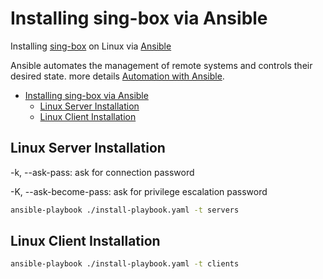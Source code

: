 # Installing sing-box via Ansible
Installing [sing-box](https://github.com/SagerNet/sing-box) on Linux via [Ansible](https://docs.ansible.com/ansible/latest/index.html)

Ansible automates the management of remote systems and controls their desired state. more details [Automation with Ansible](https://github.com/mehradi-github/ref-ansible#automation-with-ansible).


- [Installing sing-box via Ansible](#installing-sing-box-via-ansible)
  - [Linux Server Installation](#linux-server-installation)
  - [Linux Client Installation](#linux-client-installation)

## Linux Server Installation

-k, --ask-pass: ask for connection password

-K, --ask-become-pass: ask for privilege escalation password

```sh
ansible-playbook ./install-playbook.yaml -t servers 

```

## Linux Client Installation
```sh
ansible-playbook ./install-playbook.yaml -t clients

```

